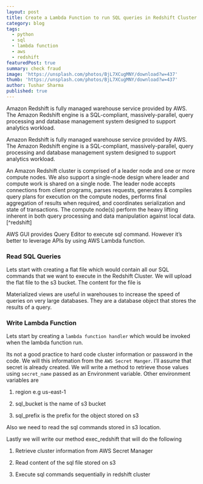 ```yaml
---
layout: post
title: Create a Lambda Function to run SQL queries in Redshift Cluster
category: blog
tags:
  - python
  - sql
  - lambda function
  - aws
  - redshift
featuredPost: true
summary: check fraud
image: 'https://unsplash.com/photos/BjL7XCugMNY/download?w=437'
thumb: 'https://unsplash.com/photos/BjL7XCugMNY/download?w=437'
author: Tushar Sharma
published: true
---
```


Amazon Redshift is fully managed warehouse service provided by AWS. The Amazon Redshift engine is a SQL-compliant, massively-parallel, query processing and database management system designed to support analytics workload.<!-- truncate_here -->


Amazon Redshift is fully managed warehouse service provided by AWS. The Amazon Redshift engine is a SQL-compliant, massively-parallel, query processing and database management system designed to support analytics workload.

An Amazon Redshift cluster is comprised of a leader node and one or more compute nodes. We also support a single-node design where leader and compute work is shared on a single node. The leader node accepts connections from client programs, parses requests, generates & compiles query plans for execution on the compute nodes, performs final aggregation of results when required, and coordinates serialization and state of transactions. The compute node(s) perform the heavy lifting inherent in both
query processing and data manipulation against local data.[^redshift]

AWS GUI provides Query Editor to execute sql command. However it’s better to leverage APIs by using AWS Lambda function.

### Read SQL Queries

Lets start with creating a flat file which would contain all our SQL commands that we want to execute in the Redshift Cluster. We will upload the flat file to the s3 bucket. The content for the file is

<script src="https://gist.github.com/tushar-sharma/0ea44788e9afe78b3dcc94a026dc53c1.js?file=sql_file.sql"></script>

Materialized views are useful in warehouses to increase the speed of queries on very large databases. They are a database object that stores the results of a query.

### Write Lambda Function

Lets start by creating a `lambda function handler` which would be invoked when the lambda function run.

<script src="https://gist.github.com/tushar-sharma/0ea44788e9afe78b3dcc94a026dc53c1.js?file=lambda_function1.py"></script>

Its not a good practice to hard code cluster information or password in the code. We will this information from the `AWS Secret Manger`. I’ll assume that secret is already created. We will write a method to retrieve those values using `secret_name` passed as an Environment variable. Other environment variables are

1. region e.g us-east-1

2. sql_bucket is the name of s3 bucket

3. sql_prefix is the prefix for the object stored on s3

<script src="https://gist.github.com/tushar-sharma/0ea44788e9afe78b3dcc94a026dc53c1.js?file=lambda_function2.py"></script>

Also we need to read the sql commands stored in s3 location.

<script src="https://gist.github.com/tushar-sharma/0ea44788e9afe78b3dcc94a026dc53c1.js?file=lambda_function3.py"></script>

Lastly we will write our method exec_redshift that will do the following

1. Retrieve cluster information from AWS Secret Manager

2. Read content of the sql file stored on s3

3. Execute sql commands sequentially in redshift cluster

<script src="https://gist.github.com/tushar-sharma/0ea44788e9afe78b3dcc94a026dc53c1.js?file=lambda_function4.py"></script>
